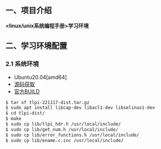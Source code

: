 ## 一、项目介绍

**<linux/unix系统编程手册>学习环境**

## 二、学习环境配置
### 2.1 系统环境
* Ubuntu20.04[amd64]
* [源码获取](http://man7.org/tlpi/code/index.html)
* [官方BUILD](https://man7.org/tlpi/code/BUILDING.html)

```bash
$ tar xf tlpi-221117-dist.tar.gz
$ sudo apt install libcap-dev libacl1-dev libselinux1-dev
$ cd tlpi-dist/
$ make
$ sudo cp lib/tlpi_hdr.h /usr/local/include/
$ sudo cp lib/get_num.h /usr/local/include/
$ sudo cp lib/error_functions.h /usr/local/include/
$ sudo cp lib/ename.c.inc /usr/local/include/
```

